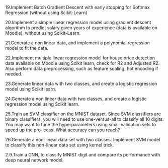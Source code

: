 19.Implement Batch Gradient Descent with early stopping for Softmax Regression (without using Scikit-Learn)

20.Implement a simple linear regression model using gradient descent algorithm to predict salary given years of experience (data is available on Moodle), without using Scikit-Learn.

21.Generate a non linear data, and implement a polynomial regression model to fit the data.

22.Implement multiple linear regression model for house price detection data available on Moodle using Scikit learn, check for R2 and Adjusted R2. Also perform data preprocessing, such as feature scaling, hot encoding if needed.

23.Generate linear data with two classes, and create a logistic regression model using Scikit learn.

24.Generate a non linear data with two classes, and create a logistic regression model using Scikit learn.

25.Train an SVM classifier on the MNIST dataset. Since SVM classifiers are binary classifiers, you will need to use one-versus-all to classify all 10 digits. You may want to tune the hyperparameters using small validation sets to speed up the pro‐ cess. What accuracy can you reach?

26.Generate a non-linear data set with two classes. Implement SVM model to classify this non-linear data set using kernel trick.

2.9.Train a CNN, to classify MNIST digit and compare its performance with deep neural network model.
